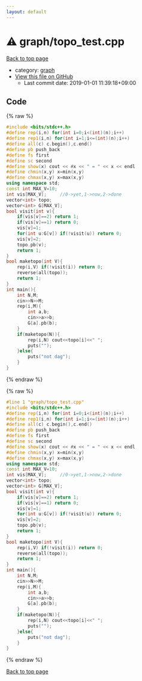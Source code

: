```yaml
---
layout: default
---
```


<!-- mathjax config similar to math.stackexchange -->
<script type="text/javascript" async
  src="https://cdnjs.cloudflare.com/ajax/libs/mathjax/2.7.5/MathJax.js?config=TeX-MML-AM_CHTML">
</script>
<script type="text/x-mathjax-config">
  MathJax.Hub.Config({
    TeX: { equationNumbers: { autoNumber: "AMS" }},
    tex2jax: {
      inlineMath: [ ['$','$'] ],
      processEscapes: true
    },
    "HTML-CSS": { matchFontHeight: false },
    displayAlign: "left",
    displayIndent: "2em"
  });
</script>

<script type="text/javascript" src="https://cdnjs.cloudflare.com/ajax/libs/jquery/3.4.1/jquery.min.js"></script>
<script src="https://cdn.jsdelivr.net/npm/jquery-balloon-js@1.1.2/jquery.balloon.min.js" integrity="sha256-ZEYs9VrgAeNuPvs15E39OsyOJaIkXEEt10fzxJ20+2I=" crossorigin="anonymous"></script>
<script type="text/javascript" src="../../assets/js/copy-button.js"></script>
<link rel="stylesheet" href="../../assets/css/copy-button.css" />


# :warning: graph/topo_test.cpp

<a href="../../index.html">Back to top page</a>

* category: <a href="../../index.html#f8b0b924ebd7046dbfa85a856e4682c8">graph</a>
* <a href="{{ site.github.repository_url }}/blob/master/graph/topo_test.cpp">View this file on GitHub</a>
    - Last commit date: 2019-01-01 11:39:18+09:00




## Code

<a id="unbundled"></a>
{% raw %}
```cpp
#include <bits/stdc++.h>
#define rep(i,n) for(int i=0;i<(int)(n);i++)
#define rep1(i,n) for(int i=1;i<=(int)(n);i++)
#define all(c) c.begin(),c.end()
#define pb push_back
#define fs first
#define sc second
#define show(x) cout << #x << " = " << x << endl
#define chmin(x,y) x=min(x,y)
#define chmax(x,y) x=max(x,y)
using namespace std;
const int MAX_V=10;
int vis[MAX_V];		//0->yet,1->now,2->done
vector<int> topo;
vector<int> G[MAX_V];
bool visit(int v){
	if(vis[v]==2) return 1;
	if(vis[v]==1) return 0;
	vis[v]=1;
	for(int u:G[v]) if(!visit(u)) return 0;
	vis[v]=2;
	topo.pb(v);
	return 1;
}
bool maketopo(int V){
	rep(i,V) if(!visit(i)) return 0;
	reverse(all(topo));
	return 1;
}
int main(){
	int N,M;
	cin>>N>>M;
	rep(i,M){
		int a,b;
		cin>>a>>b;
		G[a].pb(b);
	}
	if(maketopo(N)){
		rep(i,N) cout<<topo[i]<<" ";
		puts("");
	}else{
		puts("not dag");
	}
}

```
{% endraw %}

<a id="bundled"></a>
{% raw %}
```cpp
#line 1 "graph/topo_test.cpp"
#include <bits/stdc++.h>
#define rep(i,n) for(int i=0;i<(int)(n);i++)
#define rep1(i,n) for(int i=1;i<=(int)(n);i++)
#define all(c) c.begin(),c.end()
#define pb push_back
#define fs first
#define sc second
#define show(x) cout << #x << " = " << x << endl
#define chmin(x,y) x=min(x,y)
#define chmax(x,y) x=max(x,y)
using namespace std;
const int MAX_V=10;
int vis[MAX_V];		//0->yet,1->now,2->done
vector<int> topo;
vector<int> G[MAX_V];
bool visit(int v){
	if(vis[v]==2) return 1;
	if(vis[v]==1) return 0;
	vis[v]=1;
	for(int u:G[v]) if(!visit(u)) return 0;
	vis[v]=2;
	topo.pb(v);
	return 1;
}
bool maketopo(int V){
	rep(i,V) if(!visit(i)) return 0;
	reverse(all(topo));
	return 1;
}
int main(){
	int N,M;
	cin>>N>>M;
	rep(i,M){
		int a,b;
		cin>>a>>b;
		G[a].pb(b);
	}
	if(maketopo(N)){
		rep(i,N) cout<<topo[i]<<" ";
		puts("");
	}else{
		puts("not dag");
	}
}

```
{% endraw %}

<a href="../../index.html">Back to top page</a>

